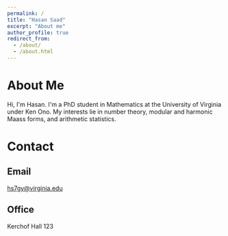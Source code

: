 ```yaml
---
permalink: /
title: "Hasan Saad"
excerpt: "About me"
author_profile: true
redirect_from: 
  - /about/
  - /about.html
---
```



About Me
=====
Hi, I'm Hasan. I'm a PhD student in Mathematics at the University of Virginia under Ken Ono. My interests lie in number theory, modular and harmonic Maass forms, and arithmetic statistics.

Contact
====

Email
----
hs7gy@virginia.edu

Office
----
Kerchof Hall 123

